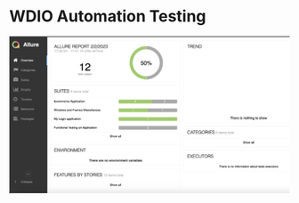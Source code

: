 # WDIO Automation Testing 

![alt text](https://github.com/jayanth9676/WebDriverIOAutomationTestingCodes/blob/master/ScreenshotAullureReport.png)
